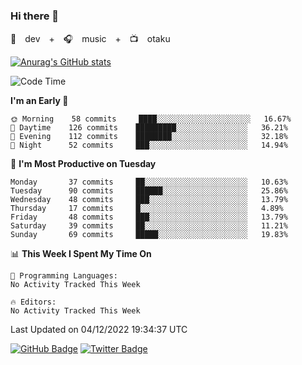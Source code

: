 ### Hi there 👋

🚀　dev　+　🎧　music　+　📺　otaku


[![Anurag's GitHub stats](https://github-readme-stats.vercel.app/api?username=koheitasaka&count_private=true&show_icons=true&theme=monokai)](https://github.com/koheitasaka/github-readme-stats)

<!--START_SECTION:waka-->
![Code Time](http://img.shields.io/badge/Code%20Time-1%2C161%20hrs%2023%20mins-blue)

**I'm an Early 🐤** 

```text
🌞 Morning    58 commits     ████░░░░░░░░░░░░░░░░░░░░░   16.67% 
🌆 Daytime    126 commits    █████████░░░░░░░░░░░░░░░░   36.21% 
🌃 Evening    112 commits    ████████░░░░░░░░░░░░░░░░░   32.18% 
🌙 Night      52 commits     ███░░░░░░░░░░░░░░░░░░░░░░   14.94%

```
📅 **I'm Most Productive on Tuesday** 

```text
Monday       37 commits     ██░░░░░░░░░░░░░░░░░░░░░░░   10.63% 
Tuesday      90 commits     ██████░░░░░░░░░░░░░░░░░░░   25.86% 
Wednesday    48 commits     ███░░░░░░░░░░░░░░░░░░░░░░   13.79% 
Thursday     17 commits     █░░░░░░░░░░░░░░░░░░░░░░░░   4.89% 
Friday       48 commits     ███░░░░░░░░░░░░░░░░░░░░░░   13.79% 
Saturday     39 commits     ██░░░░░░░░░░░░░░░░░░░░░░░   11.21% 
Sunday       69 commits     █████░░░░░░░░░░░░░░░░░░░░   19.83%

```


📊 **This Week I Spent My Time On** 

```text
💬 Programming Languages: 
No Activity Tracked This Week

🔥 Editors: 
No Activity Tracked This Week

```


 Last Updated on 04/12/2022 19:34:37 UTC
<!--END_SECTION:waka-->

[![GitHub Badge](https://img.shields.io/badge/GitHub-100000?style=for-the-badge&logo=github&logoColor=white)](https://github.com/koheitasaka)
[![Twitter Badge](https://img.shields.io/badge/Twitter-1DA1F2?style=for-the-badge&logo=twitter&logoColor=white)](https://twitter.com/sleep_asleep_)
